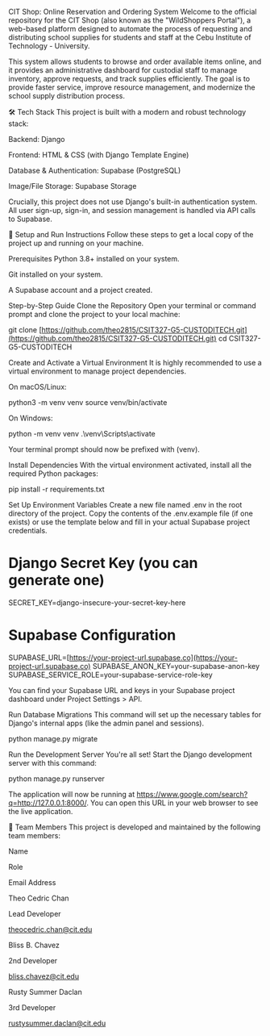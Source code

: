CIT Shop: Online Reservation and Ordering System
Welcome to the official repository for the CIT Shop (also known as the "WildShoppers Portal"), a web-based platform designed to automate the process of requesting and distributing school supplies for students and staff at the Cebu Institute of Technology - University.

This system allows students to browse and order available items online, and it provides an administrative dashboard for custodial staff to manage inventory, approve requests, and track supplies efficiently. The goal is to provide faster service, improve resource management, and modernize the school supply distribution process.

🛠️ Tech Stack
This project is built with a modern and robust technology stack:

Backend: Django

Frontend: HTML & CSS (with Django Template Engine)

Database & Authentication: Supabase (PostgreSQL)

Image/File Storage: Supabase Storage

Crucially, this project does not use Django's built-in authentication system. All user sign-up, sign-in, and session management is handled via API calls to Supabase.

🚀 Setup and Run Instructions
Follow these steps to get a local copy of the project up and running on your machine.

Prerequisites
Python 3.8+ installed on your system.

Git installed on your system.

A Supabase account and a project created.

Step-by-Step Guide
Clone the Repository
Open your terminal or command prompt and clone the project to your local machine:

git clone [https://github.com/theo2815/CSIT327-G5-CUSTODITECH.git](https://github.com/theo2815/CSIT327-G5-CUSTODITECH.git)
cd CSIT327-G5-CUSTODITECH

Create and Activate a Virtual Environment
It is highly recommended to use a virtual environment to manage project dependencies.

On macOS/Linux:

python3 -m venv venv
source venv/bin/activate

On Windows:

python -m venv venv
.\\venv\\Scripts\\activate

Your terminal prompt should now be prefixed with (venv).

Install Dependencies
With the virtual environment activated, install all the required Python packages:

pip install -r requirements.txt

Set Up Environment Variables
Create a new file named .env in the root directory of the project. Copy the contents of the .env.example file (if one exists) or use the template below and fill in your actual Supabase project credentials.

# Django Secret Key (you can generate one)
SECRET_KEY=django-insecure-your-secret-key-here

# Supabase Configuration
SUPABASE_URL=[https://your-project-url.supabase.co](https://your-project-url.supabase.co)
SUPABASE_ANON_KEY=your-supabase-anon-key
SUPABASE_SERVICE_ROLE=your-supabase-service-role-key

You can find your Supabase URL and keys in your Supabase project dashboard under Project Settings > API.

Run Database Migrations
This command will set up the necessary tables for Django's internal apps (like the admin panel and sessions).

python manage.py migrate

Run the Development Server
You're all set! Start the Django development server with this command:

python manage.py runserver

The application will now be running at https://www.google.com/search?q=http://127.0.0.1:8000/. You can open this URL in your web browser to see the live application.

👥 Team Members
This project is developed and maintained by the following team members:

Name

Role

Email Address

Theo Cedric Chan

Lead Developer

theocedric.chan@cit.edu

Bliss B. Chavez

2nd Developer

bliss.chavez@cit.edu

Rusty Summer Daclan

3rd Developer

rustysummer.daclan@cit.edu